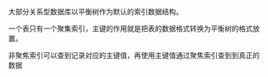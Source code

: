 大部分关系型数据库以平衡树作为默认的索引数据结构。

一个表只有一个聚集索引，主键的作用就是把表的数据格式转换为平衡树的格式放置。

非聚焦索引可以查到记录对应的主键值，再使用主键值通过聚焦索引查到到真正的数据